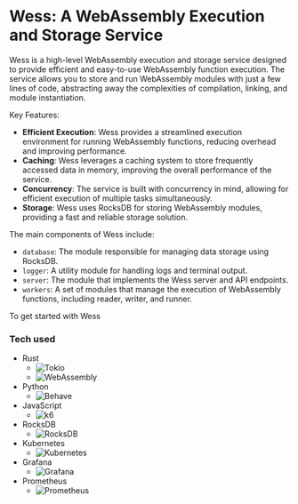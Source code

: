 # Wess: A WebAssembly Execution and Storage Service

Wess is a high-level WebAssembly execution and storage service designed to provide
efficient and easy-to-use WebAssembly function execution. The service allows you to
store and run WebAssembly modules with just a few lines of code, abstracting away the
complexities of compilation, linking, and module instantiation.

Key Features:

- **Efficient Execution**: Wess provides a streamlined execution environment for
  running WebAssembly functions, reducing overhead and improving performance.
- **Caching**: Wess leverages a caching system to store frequently accessed data
  in memory, improving the overall performance of the service.
- **Concurrency**: The service is built with concurrency in mind, allowing for
  efficient execution of multiple tasks simultaneously.
- **Storage**: Wess uses RocksDB for storing WebAssembly modules, providing a
  fast and reliable storage solution.

The main components of Wess include:

- `database`: The module responsible for managing data storage using RocksDB.
- `logger`: A utility module for handling logs and terminal output.
- `server`: The module that implements the Wess server and API endpoints.
- `workers`: A set of modules that manage the execution of WebAssembly functions,
  including reader, writer, and runner.

To get started with Wess

### Tech used

- Rust
    - ![Tokio](https://img.shields.io/badge/Tokio-0079AB?style=for-the-badge&logo=Tokio&logoColor=white)
    - ![WebAssembly](https://img.shields.io/badge/WebAssembly-654FF0?style=for-the-badge&logo=WebAssembly&logoColor=white)
- Python
    - ![Behave](https://img.shields.io/badge/Behave-444444?style=for-the-badge&logo=behave&logoColor=white)
- JavaScript
    - ![k6](https://img.shields.io/badge/k6-FFFFFF?style=for-the-badge&logo=k6&logoColor=black)
- RocksDB
    - ![RocksDB](https://img.shields.io/badge/RocksDB-007ACC?style=for-the-badge&logo=RocksDB&logoColor=white)
- Kubernetes
    - ![Kubernetes](https://img.shields.io/badge/Kubernetes-326CE5?style=for-the-badge&logo=kubernetes&logoColor=white)
- Grafana
    - ![Grafana](https://img.shields.io/badge/Grafana-F46800?style=for-the-badge&logo=grafana&logoColor=white)
- Prometheus
    - ![Prometheus](https://img.shields.io/badge/Prometheus-E6522C?style=for-the-badge&logo=prometheus&logoColor=white)
